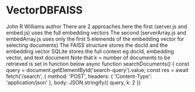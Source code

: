 # VectorDBFAISS

John R Williams author
There are 2 approaches here the first (server.js and embed.js) uses the full embedding vectors
The second (serverArray.js and embedArray.js uses only the first 5 elemends of the embedding vector for selecting documents)
The FAISS structure stores the docId and the embedding vector
SQLite stores the full context eg docId, embedding vector, and text document
Note that k = number of documents to be retrieved is set in function below
async function searchDocuments() {
const query = document.getElementById('search-query').value;
const res = await fetch('/search', {
method: 'POST',
headers: { 'Content-Type': 'application/json' },
body: JSON.stringify({ query, k: 2 })
